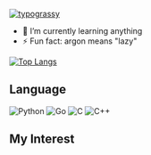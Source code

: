 [![typograssy](https://typograssy.deno.dev/api?text=じゃーごんあるごん)](https://github.com/kawarimidoll/typograssy)

- 🌱 I’m currently learning anything
- ⚡ Fun fact: argon means "lazy"

[![Top Langs](https://github-readme-stats.vercel.app/api/top-langs/?username=jargonargon&theme=vue-dark&show_icons=true&layout=compact)](https://github.com/jargonargon/github-readme-stats)

## Language

![Python](https://img.shields.io/badge/-Python-black?logo=Python)
![Go](https://img.shields.io/badge/-Go-black?logo=Go)
![C](https://img.shields.io/badge/-C-black?logo=C)
![C++](https://img.shields.io/badge/-C++-black?logo=C%2B%2B)

## My Interest



